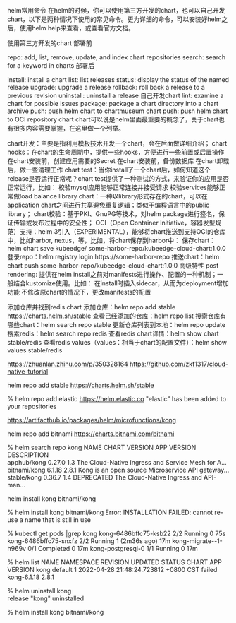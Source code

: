 helm常用命令
在helm的时候，你可以使用第三方开发的chart，也可以自己开发chart，以下是两种情况下使用的常见命令。更为详细的命令，可以安装好helm之后，使用helm help来查看，或查看官方文档。

使用第三方开发的chart
部署前

repo: add, list, remove, update, and index chart repositories
search: search for a keyword in charts
部署后

install: install a chart
list: list releases
status: display the status of the named release
upgrade: upgrade a release
rollback: roll back a release to a previous revision
uninstall: uninstall a release
自己开发chart
lint: examine a chart for possible issues
package: package a chart directory into a chart archive
push: push helm chart to chartmuseum
chart push: push helm chart to OCI repository
chart
chart可以说是helm里面最重要的概念了，关于chart也有很多内容需要掌握，在这里做一个列举。

chart开发：主要是指利用模板技术开发一个chart，会在后面做详细介绍；
chart hooks：在chart的生命周期中，提供一些hooks，方便进行一些前置或后置操作
在chart安装前，创建应用需要的Secret
在chart安装前，备份数据库
在chart卸载后，做一些清理工作
chart test：当你install了一个chart后，如何知道这个release是否运行正常呢？chart test提供了一种测试的方式，来验证你的应用是否正常运行，比如：
校验mysql应用能够正常连接并接受请求
校验services能够正常做load balance
library chart：一种以library形式存在的chart，可以在application chart之间进行共享避免重复逻辑；类似于编程语言中的public library；
chart校验：基于PKI、GnuPG等技术，对helm package进行签名，保证传输或发布过程中的安全性；
OCI（Open Container Initiative，容器发型规范）支持：helm 3引入（EXPERIMENTAL），能够将chart推送到支持OCI的仓库中，比如harbor, nexus，等，比如，将chart保存到harbor中：
保存chart：helm chart save kubeedge/ some-harbor-repo/kubeedge-cloud-chart:1.0.0
登录repo：helm registry login https://some-harbor-repo
推送chart：helm chart push some-harbor-repo/kubeedge-cloud-chart:1.0.0
高级特性
post rendering: 提供在helm install之前对manifests进行操作、配置的一种机制；一般结合kustomize使用。比如：
在install时插入sidecar，从而为deployment增加功能
不修改原chart的情况下，更改manifests的配置


添加仓库并找到redis chart
添加仓库：helm repo add stable https://charts.helm.sh/stable
查看已经添加的仓库：helm repo list
搜索仓库有哪些chart：helm search repo stable
更新仓库列表到本地：helm repo update
搜索redis：helm search repo redis
查看redis chart详情：helm show chart stable/redis
查看redis values（values：相当于chart的配置文件）：helm show values stable/redis

https://zhuanlan.zhihu.com/p/350328164
https://github.com/zkf1317/cloud-native-tutorial

helm repo add stable https://charts.helm.sh/stable

 % helm repo add elastic https://helm.elastic.co
"elastic" has been added to your repositories


https://artifacthub.io/packages/helm/microfunctions/kong

helm repo add bitnami https://charts.bitnami.com/bitnami

% helm search repo kong
NAME            CHART VERSION   APP VERSION     DESCRIPTION                                       
apphub/kong     0.27.0          1.3             The Cloud-Native Ingress and Service Mesh for A...
bitnami/kong    6.1.18          2.8.1           Kong is an open source Microservice API gateway...
stable/kong     0.36.7          1.4             DEPRECATED The Cloud-Native Ingress and API-man...

helm install kong bitnami/kong

% helm install kong bitnami/kong
Error: INSTALLATION FAILED: cannot re-use a name that is still in use


 % kubectl get pods |grep kong
kong-6486bffc75-ksb22   2/2     Running     0               75s
kong-6486bffc75-snxfz   2/2     Running     1 (2m36s ago)   17m
kong-migrate--1-h969v   0/1     Completed   0               17m
kong-postgresql-0       1/1     Running     0               17m

% helm  list
NAME    NAMESPACE       REVISION        UPDATED                                    STATUS  CHART           APP VERSION
kong    default         1               2022-04-28 21:48:24.723812 +0800 CST       failed  kong-6.1.18     2.8.1      


% helm uninstall kong           
release "kong" uninstalled

% helm install kong bitnami/kong
